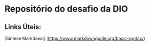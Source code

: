 # Repositório do desafio da DIO

## Links Úteis:

[Síntese Markdown] (https://www.markdownguide.org/basic-syntax/)
